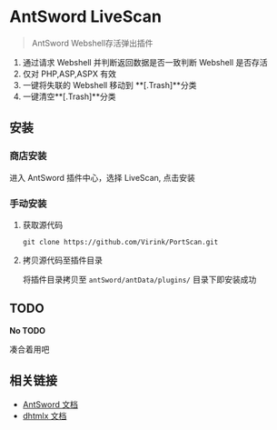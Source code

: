 # AntSword LiveScan

> AntSword Webshell存活弹出插件

1. 通过请求 Webshell 并判断返回数据是否一致判断 Webshell 是否存活
2. 仅对 PHP,ASP,ASPX 有效
3. 一键将失联的 Webshell 移动到 **[.Trash]**分类
4. 一键清空**[.Trash]**分类

## 安装

### 商店安装

进入 AntSword 插件中心，选择 LiveScan, 点击安装

### 手动安装

1. 获取源代码

    ```
    git clone https://github.com/Virink/PortScan.git
    ```

2. 拷贝源代码至插件目录

    将插件目录拷贝至 `antSword/antData/plugins/` 目录下即安装成功

## TODO

**No TODO**

凑合着用吧

## 相关链接

* [AntSword 文档](http://doc.uyu.us)
* [dhtmlx 文档](http://docs.dhtmlx.com/)
